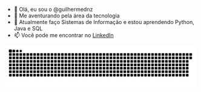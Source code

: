 - 👋 Olá, eu sou o @guilhermednz
- 👀 Me aventurando pela área da tecnologia
- 🌱 Atualmente faço Sistemas de Informação e estou aprendendo Python, Java e SQL
- 📫 Você pode me encontrar no [LinkedIn](https://www.linkedin.com/in/guilherme-dnz/)

![snakeanimation](https://github.com/guilhermednz/guilhermednz/blob/output/github-contribution-grid-snake.svg)
